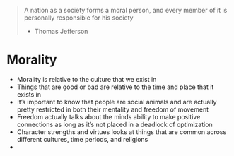 > A nation as a society forms a moral person, and every member of it is personally responsible for his society
> - Thomas Jefferson

# Morality

- Morality is relative to the culture that we exist in
- Things that are good or bad are relative to the time and place that it exists in
- It’s important to know that people are social animals and are actually pretty restricted in both their mentality and freedom of movement
- Freedom actually talks about the minds ability to make positive connections as long as it’s not placed in a deadlock of optimization
- Character strengths and virtues looks at things that are common across different cultures, time periods, and religions
- 